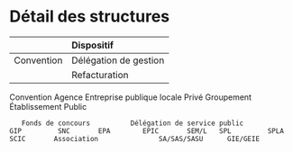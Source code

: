 # Détail des structures

|  | Dispositif |
| :--- | :--- |
| Convention          | Délégation de gestion |
|  | Refacturation  |

  


Convention         Agence Entreprise publique locale Privé               Groupement                Établissement Public

       Fonds de concours          Délégation de service public               GIP         SNC       EPA        EPIC       SEM/L   SPL         SPLA      SCIC       Association               SA/SAS/SASU      GIE/GEIE            

